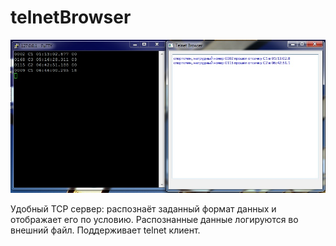 # telnetBrowser
 
![пример работы](001.jpg)

 Удобный TCP сервер: распознаёт заданный формат данных и отображает его по условию. Распознанные данные логируются во внешний файл. Поддерживает telnet клиент.